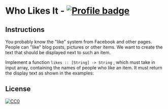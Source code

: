# Who Likes It - [![Profile badge](https://www.codewars.com/users/sonny-maan/badges/small)](https://www.codewars.com/users/sonny-maan)


## Instructions

You probably know the "like" system from Facebook and other pages. People can "like" blog posts, pictures or other items. We want to create the text that should be displayed next to such an item.

Implement a function ```likes :: [String] -> String``` , which must take in input array, containing the names of people who like an item. It must return the display text as shown in the examples:



## License
[![CC0](https://licensebuttons.net/p/zero/1.0/88x31.png)](https://creativecommons.org/publicdomain/zero/1.0/)
